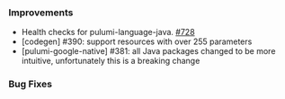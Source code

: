 ### Improvements

- Health checks for pulumi-language-java.
  [#728](https://github.com/pulumi/pulumi-java/pull/728)
- [codegen] #390: support resources with over 255 parameters
- [pulumi-google-native] #381: all Java packages changed to be more intuitive, unfortunately this is a breaking change

### Bug Fixes
